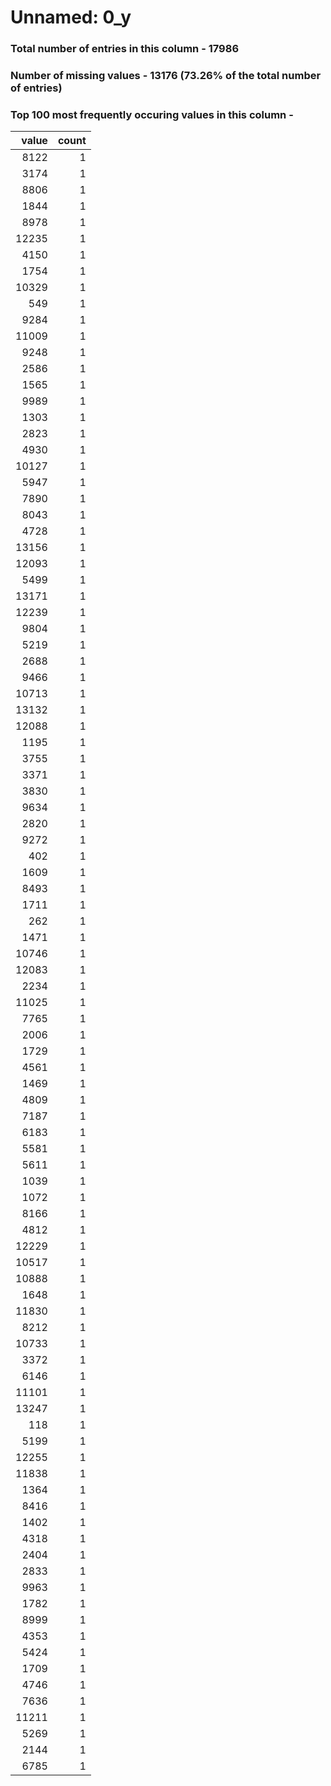 
# Unnamed: 0_y

### Total number of entries in this column - 17986

### Number of missing values - 13176 (73.26% of the total number of entries)

### Top 100 most frequently occuring values in this column -

|   value |   count |
|--------:|--------:|
|    8122 |       1 |
|    3174 |       1 |
|    8806 |       1 |
|    1844 |       1 |
|    8978 |       1 |
|   12235 |       1 |
|    4150 |       1 |
|    1754 |       1 |
|   10329 |       1 |
|     549 |       1 |
|    9284 |       1 |
|   11009 |       1 |
|    9248 |       1 |
|    2586 |       1 |
|    1565 |       1 |
|    9989 |       1 |
|    1303 |       1 |
|    2823 |       1 |
|    4930 |       1 |
|   10127 |       1 |
|    5947 |       1 |
|    7890 |       1 |
|    8043 |       1 |
|    4728 |       1 |
|   13156 |       1 |
|   12093 |       1 |
|    5499 |       1 |
|   13171 |       1 |
|   12239 |       1 |
|    9804 |       1 |
|    5219 |       1 |
|    2688 |       1 |
|    9466 |       1 |
|   10713 |       1 |
|   13132 |       1 |
|   12088 |       1 |
|    1195 |       1 |
|    3755 |       1 |
|    3371 |       1 |
|    3830 |       1 |
|    9634 |       1 |
|    2820 |       1 |
|    9272 |       1 |
|     402 |       1 |
|    1609 |       1 |
|    8493 |       1 |
|    1711 |       1 |
|     262 |       1 |
|    1471 |       1 |
|   10746 |       1 |
|   12083 |       1 |
|    2234 |       1 |
|   11025 |       1 |
|    7765 |       1 |
|    2006 |       1 |
|    1729 |       1 |
|    4561 |       1 |
|    1469 |       1 |
|    4809 |       1 |
|    7187 |       1 |
|    6183 |       1 |
|    5581 |       1 |
|    5611 |       1 |
|    1039 |       1 |
|    1072 |       1 |
|    8166 |       1 |
|    4812 |       1 |
|   12229 |       1 |
|   10517 |       1 |
|   10888 |       1 |
|    1648 |       1 |
|   11830 |       1 |
|    8212 |       1 |
|   10733 |       1 |
|    3372 |       1 |
|    6146 |       1 |
|   11101 |       1 |
|   13247 |       1 |
|     118 |       1 |
|    5199 |       1 |
|   12255 |       1 |
|   11838 |       1 |
|    1364 |       1 |
|    8416 |       1 |
|    1402 |       1 |
|    4318 |       1 |
|    2404 |       1 |
|    2833 |       1 |
|    9963 |       1 |
|    1782 |       1 |
|    8999 |       1 |
|    4353 |       1 |
|    5424 |       1 |
|    1709 |       1 |
|    4746 |       1 |
|    7636 |       1 |
|   11211 |       1 |
|    5269 |       1 |
|    2144 |       1 |
|    6785 |       1 |
